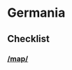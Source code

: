 # Germania

## Checklist
### [/map/](https://github.com/CuriouslyCurious/Germania/blob/remastered/MAP.md)

